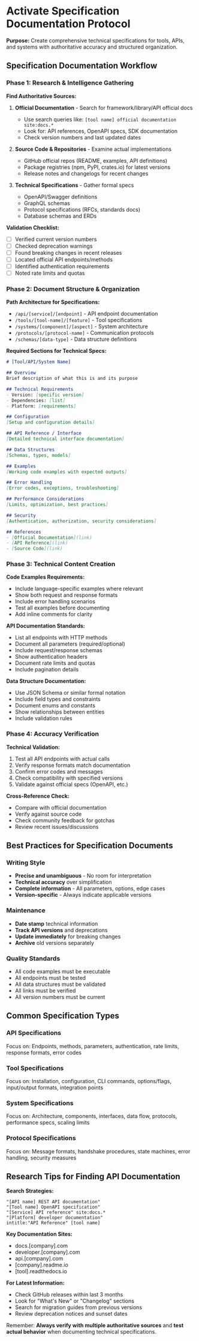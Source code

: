 # Activate Specification Documentation Protocol

**Purpose:** Create comprehensive technical specifications for tools, APIs, and systems with authoritative accuracy and structured organization.

## Specification Documentation Workflow

### Phase 1: Research & Intelligence Gathering

**Find Authoritative Sources:**
1. **Official Documentation** - Search for framework/library/API official docs
   - Use search queries like: `[tool name] official documentation site:docs.*`
   - Look for: API references, OpenAPI specs, SDK documentation
   - Check version numbers and last updated dates
   
2. **Source Code & Repositories** - Examine actual implementations
   - GitHub official repos (README, examples, API definitions)
   - Package registries (npm, PyPI, crates.io) for latest versions
   - Release notes and changelogs for recent changes
   
3. **Technical Specifications** - Gather formal specs
   - OpenAPI/Swagger definitions
   - GraphQL schemas
   - Protocol specifications (RFCs, standards docs)
   - Database schemas and ERDs

**Validation Checklist:**
- [ ] Verified current version numbers
- [ ] Checked deprecation warnings
- [ ] Found breaking changes in recent releases
- [ ] Located official API endpoints/methods
- [ ] Identified authentication requirements
- [ ] Noted rate limits and quotas

### Phase 2: Document Structure & Organization

**Path Architecture for Specifications:**
- `/api/[service]/[endpoint]` - API endpoint documentation
- `/tools/[tool-name]/[feature]` - Tool specifications
- `/systems/[component]/[aspect]` - System architecture
- `/protocols/[protocol-name]` - Communication protocols
- `/schemas/[data-type]` - Data structure definitions

**Required Sections for Technical Specs:**
```markdown
# [Tool/API/System Name]

## Overview
Brief description of what this is and its purpose

## Technical Requirements
- Version: [specific version]
- Dependencies: [list]
- Platform: [requirements]

## Configuration
[Setup and configuration details]

## API Reference / Interface
[Detailed technical interface documentation]

## Data Structures
[Schemas, types, models]

## Examples
[Working code examples with expected outputs]

## Error Handling
[Error codes, exceptions, troubleshooting]

## Performance Considerations
[Limits, optimization, best practices]

## Security
[Authentication, authorization, security considerations]

## References
- [Official Documentation](link)
- [API Reference](link)
- [Source Code](link)
```

### Phase 3: Technical Content Creation

**Code Examples Requirements:**
- Include language-specific examples where relevant
- Show both request and response formats
- Include error handling scenarios
- Test all examples before documenting
- Add inline comments for clarity

**API Documentation Standards:**
- List all endpoints with HTTP methods
- Document all parameters (required/optional)
- Include request/response schemas
- Show authentication headers
- Document rate limits and quotas
- Include pagination details

**Data Structure Documentation:**
- Use JSON Schema or similar formal notation
- Include field types and constraints
- Document enums and constants
- Show relationships between entities
- Include validation rules

### Phase 4: Accuracy Verification

**Technical Validation:**
1. Test all API endpoints with actual calls
2. Verify response formats match documentation
3. Confirm error codes and messages
4. Check compatibility with specified versions
5. Validate against official specs (OpenAPI, etc.)

**Cross-Reference Check:**
- Compare with official documentation
- Verify against source code
- Check community feedback for gotchas
- Review recent issues/discussions

## Best Practices for Specification Documents

### Writing Style
- **Precise and unambiguous** - No room for interpretation
- **Technical accuracy** over simplification
- **Complete information** - All parameters, options, edge cases
- **Version-specific** - Always indicate applicable versions

### Maintenance
- **Date stamp** technical information
- **Track API versions** and deprecations  
- **Update immediately** for breaking changes
- **Archive** old versions separately

### Quality Standards
- All code examples must be executable
- All endpoints must be tested
- All data structures must be validated
- All links must be verified
- All version numbers must be current

## Common Specification Types

### API Specifications
Focus on: Endpoints, methods, parameters, authentication, rate limits, response formats, error codes

### Tool Specifications  
Focus on: Installation, configuration, CLI commands, options/flags, input/output formats, integration points

### System Specifications
Focus on: Architecture, components, interfaces, data flow, protocols, performance specs, scaling limits

### Protocol Specifications
Focus on: Message formats, handshake procedures, state machines, error handling, security measures

## Research Tips for Finding API Documentation

**Search Strategies:**
```
"[API name] REST API documentation"
"[Tool name] OpenAPI specification"
"[Service] API reference" site:docs.*
"[Platform] developer documentation"
intitle:"API Reference" [tool name]
```

**Key Documentation Sites:**
- docs.[company].com
- developer.[company].com
- api.[company].com
- [company].readme.io
- [tool].readthedocs.io

**For Latest Information:**
- Check GitHub releases within last 3 months
- Look for "What's New" or "Changelog" sections
- Search for migration guides from previous versions
- Review deprecation notices and sunset dates

Remember: **Always verify with multiple authoritative sources** and **test actual behavior** when documenting technical specifications.